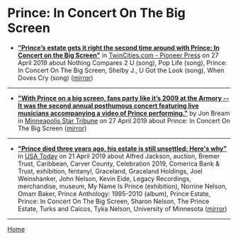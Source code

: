 # Prince: In Concert On The Big Screen

 - [**"Prince’s estate gets it right the second time around with Prince: In Concert on the Big Screen"**](https://www.twincities.com/2019/04/27/princes-estate-gets-it-right-the-second-time-around-with-prince-in-concert-on-the-big-screen/) in [TwinCities.com - Pioneer Press](https://www.twincities.com/) on 27 April 2019 about Nothing Compares 2 U (song), Pop Life (song), Prince: In Concert On The Big Screen, Shelby J., U Got the Look (song), When Doves Cry (song) ([mirror](https://web.archive.org/web/*/https://www.twincities.com/2019/04/27/princes-estate-gets-it-right-the-second-time-around-with-prince-in-concert-on-the-big-screen/))

----

 - [**"With Prince on a big screen, fans party like it’s 2009 at the Armory -- It was the second annual posthumous concert featuring live musicians accompanying a video of Prince performing."**](http://www.startribune.com/with-prince-on-a-big-screen-fans-party-like-it-s-2009-at-the-armory/509152322/) by Jon Bream in [Minneapolis Star Tribune](http://www.startribune.com/) on 27 April 2019 about Prince: In Concert On The Big Screen ([mirror](https://web.archive.org/web/*/http://www.startribune.com/with-prince-on-a-big-screen-fans-party-like-it-s-2009-at-the-armory/509152322/))

----

 - [**"Prince died three years ago, his estate is still unsettled: Here's why"**](https://usatoday.com/story/life/2019/04/18/prince-died-3-years-ago-his-estate-still-unsettled-heres-why/3344038002/) in [USA Today](https://usatoday.com/) on 21 April 2019 about Alfred Jackson, auction, Bremer Trust, Caribbean, Carver County, Celebration 2019, Comerica Bank & Trust, exhibition, fentanyl, Graceland, Graceland Holdings, Joel Weinshanker, John Nelson, Kevin Eide, Legacy Recordings, merchandise, museum, My Name Is Prince (exhibition), Norrine Nelson, Omarr Baker, Prince Anthology: 1995-2010 (album), Prince Estate, Prince: In Concert On The Big Screen, Sharon Nelson, The Prince Estate, Turks and Caicos, Tyka Nelson, University of Minnesota ([mirror](https://web.archive.org/web/*/https://usatoday.com/story/life/2019/04/18/prince-died-3-years-ago-his-estate-still-unsettled-heres-why/3344038002/))

----

[Home](../)
